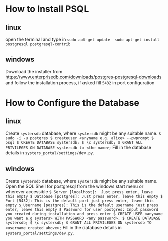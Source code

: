 # How to Install PSQL
## linux

open the terminal and type in
    ```
    sudo apt-get update 
    sudo apt-get install postgresql postgresql-contrib
    ```

## windows
Download the installer from 
    https://www.enterprisedb.com/downloads/postgres-postgresql-downloads
and follow the installation process, if asked fill `5432` in port configuration

# How to Configure the Database
## linux
Create `systersdb` database, where `systersdb` might be any suitable name.
    ```
    $ sudo -i -u postgres
    $ createuser <anyname e.g. alice> --pwprompt
    $ psql
    $ CREATE DATABASE systersdb;
    $ \c systersdb;
    $ GRANT ALL PRIVILEGES ON DATABASE systersdb to <the name>;
    ```
Fill in the database details in `systers_portal/settings/dev.py`.

## windows
Create `systersdb` database, where `systersdb` might be any suitable name.
Open the SQL Shell for postgresql from the windows start menu or wherever accessible
    ```
    $ Server [localhost]:  Just press enter, leave this empty
    $ Database [postgres]: Just press enter, leave this empty
    $ Port [5432]: This is the default port just press enter, leave this empty
    $ Username [postgres]: This is the default username just press enter, leave this empty
    $ Password for user postgres: Input password you created during installation and press enter
    $ CREATE USER <anyname you want e.g systers> WITH PASSWORD <any password>;
    $ CREATE DATABASE systersdb;
    $ \c systersdb;
    $ GRANT ALL PRIVILEGES ON systersdb TO <username created above>;
    ```
Fill in the database details in `systers_portal/settings/dev.py`.
